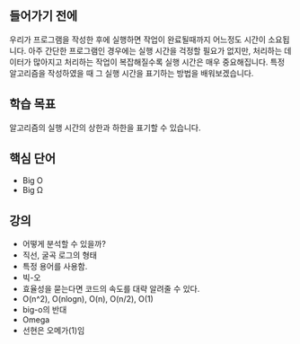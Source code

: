 ## 들어가기 전에

우리가 프로그램을 작성한 후에 실행하면 작업이 완료될때까지 어느정도 시간이 소요됩니다. 아주 간단한 프로그램인 경우에는 실행 시간을 걱정할 필요가 없지만, 처리하는 데이터가 많아지고 처리하는 작업이 복잡해질수록 실행 시간은 매우 중요해집니다. 특정 알고리즘을 작성하였을 때 그 실행 시간을 표기하는 방법을 배워보겠습니다.

## 학습 목표

알고리즘의 실행 시간의 상한과 하한을 표기할 수 있습니다.

## 핵심 단어

- Big O
- Big Ω

## 강의

- 어떻게 분석할 수 있을까?
- 직선, 굴곡 로그의 형태
- 특정 용어를 사용함.
- 빅-오
- 효율성을 묻는다면 코드의 속도를 대략 알려줄 수 있다.
- O(n^2), O(nlogn), O(n), O(n/2), O(1)
- big-o의 반대
- Omega
- 선현은 오메가(1)임
